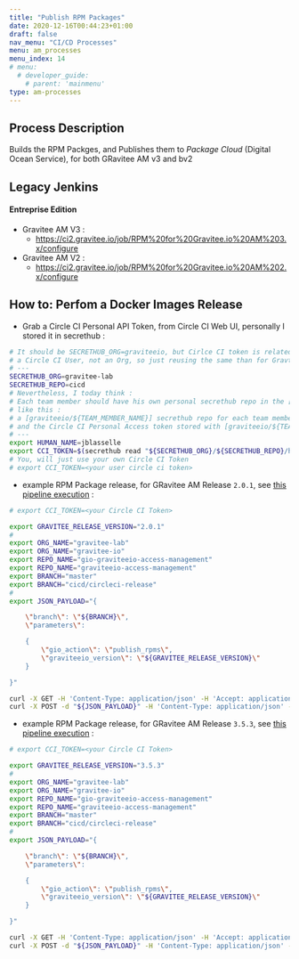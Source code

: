 ```yaml
---
title: "Publish RPM Packages"
date: 2020-12-16T00:44:23+01:00
draft: false
nav_menu: "CI/CD Processes"
menu: am_processes
menu_index: 14
# menu:
  # developer_guide:
    # parent: 'mainmenu'
type: am-processes
---
```


## Process Description

Builds the RPM Packges, and Publishes them to _Package Cloud_ (Digital Ocean Service), for both GRavitee AM v3 and bv2

## Legacy Jenkins

#### Entreprise Edition

* Gravitee AM V3 :
  * https://ci2.gravitee.io/job/RPM%20for%20Gravitee.io%20AM%203.x/configure
* Gravitee AM V2 :
  * https://ci2.gravitee.io/job/RPM%20for%20Gravitee.io%20AM%202.x/configure


## How to: Perfom a Docker Images Release


* Grab a Circle CI Personal API Token, from Circle CI Web UI, personally I stored it in secrethub :

```bash
# It should be SECRETHUB_ORG=graviteeio, but Cirlce CI token is related to
# a Circle CI User, not an Org, so just reusing the same than for Gravtiee-Lab here, to work faster
# ---
SECRETHUB_ORG=gravitee-lab
SECRETHUB_REPO=cicd
# Nevertheless, I today think :
# Each team member should have his own personal secrethub repo in the [graviteeio] secrethub org.
# like this :
# a [graviteeio/${TEAM_MEMBER_NAME}] secrethub repo for each team member
# and the Circle CI Personal Access token stored with [graviteeio/${TEAM_MEMBER_NAME}/circleci/token]
# ---
export HUMAN_NAME=jblasselle
export CCI_TOKEN=$(secrethub read "${SECRETHUB_ORG}/${SECRETHUB_REPO}/humans/${HUMAN_NAME}/circleci/token")
# You, will just use your own Circle CI Token
# export CCI_TOKEN=<your user circle ci token>
```


* example RPM Package release, for GRavitee AM Release `2.0.1`, see [this pipeline execution](cccccc)  :

```bash
# export CCI_TOKEN=<your Circle CI Token>

export GRAVITEE_RELEASE_VERSION="2.0.1"
#
export ORG_NAME="gravitee-lab"
export ORG_NAME="gravitee-io"
export REPO_NAME="gio-graviteeio-access-management"
export REPO_NAME="graviteeio-access-management"
export BRANCH="master"
export BRANCH="cicd/circleci-release"
#
export JSON_PAYLOAD="{

    \"branch\": \"${BRANCH}\",
    \"parameters\":

    {
        \"gio_action\": \"publish_rpms\",
        \"graviteeio_version\": \"${GRAVITEE_RELEASE_VERSION}\"
    }

}"

curl -X GET -H 'Content-Type: application/json' -H 'Accept: application/json' -H "Circle-Token: ${CCI_TOKEN}" https://circleci.com/api/v2/me | jq .
curl -X POST -d "${JSON_PAYLOAD}" -H 'Content-Type: application/json' -H 'Accept: application/json' -H "Circle-Token: ${CCI_TOKEN}" https://circleci.com/api/v2/project/gh/${ORG_NAME}/${REPO_NAME}/pipeline | jq .
```


* example RPM Package release, for GRavitee AM Release `3.5.3`, see [this pipeline execution](cccccc)  :

```bash
# export CCI_TOKEN=<your Circle CI Token>

export GRAVITEE_RELEASE_VERSION="3.5.3"
#
export ORG_NAME="gravitee-lab"
export ORG_NAME="gravitee-io"
export REPO_NAME="gio-graviteeio-access-management"
export REPO_NAME="graviteeio-access-management"
export BRANCH="master"
export BRANCH="cicd/circleci-release"
#
export JSON_PAYLOAD="{

    \"branch\": \"${BRANCH}\",
    \"parameters\":

    {
        \"gio_action\": \"publish_rpms\",
        \"graviteeio_version\": \"${GRAVITEE_RELEASE_VERSION}\"
    }

}"

curl -X GET -H 'Content-Type: application/json' -H 'Accept: application/json' -H "Circle-Token: ${CCI_TOKEN}" https://circleci.com/api/v2/me | jq .
curl -X POST -d "${JSON_PAYLOAD}" -H 'Content-Type: application/json' -H 'Accept: application/json' -H "Circle-Token: ${CCI_TOKEN}" https://circleci.com/api/v2/project/gh/${ORG_NAME}/${REPO_NAME}/pipeline | jq .
```
